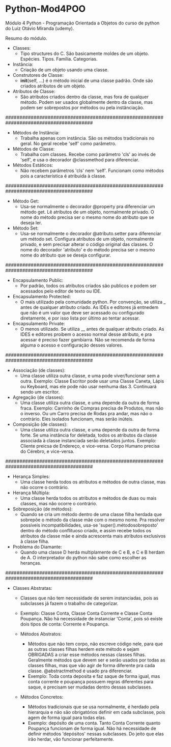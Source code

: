 # Python-Mod4POO
Módulo 4 Python - Programação Orientada a Objetos do curso de python do Luiz Otávio Miranda (udemy).

Resumo do módulo.

- Classes:
    - Tipo structures do C. São basicamente moldes de um objeto. Espécies. Tipos. Família. Categorias.
- Instância:
    - Criação de um objeto usando uma classe.
- Construtores de Classe:
    - __init__(self, ...) é o método inicial de uma classe padrão. Onde são criados atributos de um objeto.
- Atributos de Classe:
    - São atributos criados dentro da classe, mas fora de qualquer método. Podem ser usados globalmente dentro da classe, mas podem ser sobrepostos por métodos ou pela instânciação.</br>

#######################################################################################

- Métodos de Instância:
    - Trabalha apenas com instância. São os métodos tradicionais no geral. No geral recebe 'self' como parâmetro.
- Métodos de Classe:
    - Trabalha com classes. Recebe como parâmetro 'cls' ao invés de 'self', e usa o decorador @classmethod para diferenciar.
- Métodos Estáticos:
    - Não recebem parâmetros 'cls' nem 'self'. Funcionam como métodos pois a característica é atribuida à classe.

#######################################################################################

- Método Get:
    - Usa-se normalmente o decorador @property pra diferenciar um método get. Lê atributos de um objeto, normalmente privado. O nome do método precisa ser o mesmo nome do atributo que se deseja ler.
- Método Set:
    - Usa-se normalmente o decorador @atributo.setter para diferenciar um método set. Configura atributos de um objeto, normalmente privado, e sem precisar alterar o código original das classes. O nome do decorador 'atributo' e do método precisa ser o mesmo nome do atributo que se deseja configurar.

#######################################################################################

- Encapsulamento Public:
    - Por padrão, todos os atributos criados são publicos e podem ser acessados pelo editor de texto ou IDE.
- Encapsulamento Protected:
    - O mais utilizado pela comunidade python. Por convenção, se utiliza _ antes de qualquer atributo criado. As IDEs e editores já entnedem que não é um valor que deve ser acessado ou configurado diretamente, e por isso lista por último ao tentar acessar.
- Encapsulamento Private:
    - O menos utilizado. Se utiliza __ antes de qualquer atributo criado. As IDES e editores proibem o acesso normal desse atributo, e pra acessar é preciso fazer gambiarra. Não se recomenda de forma alguma o acesso e configuração desses valores.

#######################################################################################

- Associação (de classes):
    - Uma classe utiliza outra classe, e uma pode viver/funcionar sem a outra. Exemplo: Classe Escritor pode usar uma Classe Caneta, Lápis ou Keyboard, mas ele pode não usar nenhuma das 3. Continuará sendo um escritor.
- Agregação (de classes):
    - Uma classe utiliza outra classe, e uma depende da outra de forma fraca. Exemplo: Carrinho de Compras precisa de Produtos, mas não o inverso. Ou um Carro precisa de Rodas pra andar, mas não o contrário. Eles isolados funcionam, mas serão inúteis.
- Composição (de classes):
    - Uma classe utiliza outra classe, e uma depende da outra de forma forte. Se uma instância for deletada, todos os atributos da classe associada à classe instanciada serão deletados juntos. Exemplo: Cliente preicsa de Endereço, e vice-versa. Corpo Humano precisa do Cérebro, e vice-versa.

#######################################################################################

- Herança Simples:
    - Uma classe herda todos os atributos e métodos de outra classe, mas não ocorre o contrário.
- Herança Múltipla:
    - Uma classe herda todos os atributos e métodos de duas ou mais classes, mas não ocorre o contrário.
- Sobreposição (de métodos):
    - Quando se cria um método dentro de uma classe filha herdada que sobrepõe o método da classe mãe com o mesmo nome. Pra resolver possíveis incompatibilidades, usa-se 'super().métodosobreposto' dentro do método conflituoso criado, e assim recebe todos os atributos da classe mãe e ainda acrescenta mais atributos exclusivos à classe filha.
- Problema do Diamante:
    - Quando uma classe D herda multiplamente de C e B, e C e B herdam de A. O interpretador do python não sabe como escolher as heranças.

#######################################################################################

- Classes Abstratas:
    - Classes que não tem necessidade de serem instanciadas, pois as subclasses já fazem o trabalho de categorizar.
    - Exemplo: Classe Conta, Classe Conta Corrente e Classe Conta Poupança. Não há necessidade de instanciar 'Conta', pois só existe dois tipos de conta: Corrente e Poupança.

    - Métodos Abstratos:
        - Métodos que não tem corpo, não escreve código nele, para que as outras classes filhas herdem este método e sejam OBRIGADAS a criar esse métodos nessas classes filhas. Geralmente métodos que devem ser e serão usados por todas as classes filhas, mas que vão agir de forma diferente pra cada classe. @abstractmethod é usado pra diferenciar.
        - Exemplo: Toda conta deposita e faz saque de forma igual, mas conta corrente e poupança possuem regras diferentes para saque, e precisam ser mudadas dentro dessas subclasses.

    - Métodos Concretos:
        - Métodos tradicionais que se usa normalmente, é herdado pela hierarquia e não são obrigatórios definir em cada subclasse, pois agem de forma igual para todas elas.
        - Exemplo: depósito de uma conta. Tanto Conta Corrente quanto Poupança funcionam de forma igual. Não há necessidade de definir métodos 'depósitos' nessas subclasses. Do jeito que elas irão herdar, vão funcionar perfeitamente.
